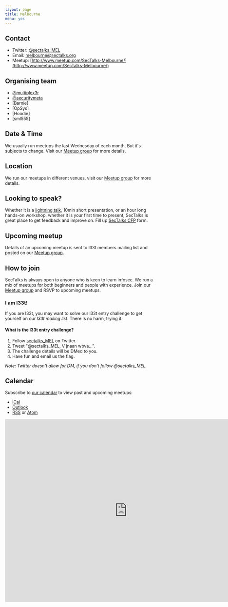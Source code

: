 ```yaml
---
layout: page
title: Melbourne
menu: yes
---
```


## Contact 

* Twitter: [@sectalks_MEL](https://twitter.com/sectalks_MEL)
* Email: [melbourne@sectalks.org](mailto:melbourne@sectalks.org)
* Meetup: [http://www.meetup.com/SecTalks-Melbourne/](http://www.meetup.com/SecTalks-Melbourne/)

## Organising team 

* [@multiplex3r](https://twitter.com/multiplex3r) 
* [@securitymeta](https://twitter.com/securitymeta_) 
* [Barnie]
* [OpSys]
* [Hoodie]
* [sml555]

## Date & Time 

We usually run meetups the last Wednesday of each month. But it's subjects to change. Visit our [Meetup group](http://www.meetup.com/SecTalks-Melbourne/) for more details.

## Location 

We run our meetups in different venues. visit our [Meetup group](http://www.meetup.com/SecTalks-Melbourne/) for more details.

## Looking to speak?

Whether it is a [lightning talk](https://en.wikipedia.org/wiki/Lightning_talk), 10min short presentation, or an hour long hands-on workshop, whether it is your first time to present, SecTalks is great place to get feedback and improve on.
Fill up [SecTalks CFP](http://j.mp/sectalkscfp) form.

## Upcoming meetup 

Details of an upcoming meetup is sent to l33t members mailing list 
and posted on our [Meetup group](http://www.meetup.com/SecTalks-Melbourne/).

## How to join

SecTalks is always open to anyone who is keen to learn infosec.
We run a mix of meetups for both beginners and people with experience.
Join our [Meetup group](http://www.meetup.com/SecTalks-Melbourne/) and
RSVP to upcoming meetups. 

### I am l33t!

If you are l33t, you may want
to solve our l33t entry challenge to get yourself
on our *l33t mailing list*. There is no harm, trying it.

#### What is the l33t entry challenge?

1. Follow [sectalks_MEL](https://twitter.com/sectalks_MEL) on Twitter.
1. Tweet "@sectalks_MEL, V jnaan wbva...".
1. The challenge details will be DMed to you.
1. Have fun and email us the flag.

*Note: Twitter doesn't allow for DM, if you don't follow @sectalks_MEL.*

## Calendar

Subscribe to [our calendar](http://www.meetup.com/SecTalks-Melbourne/events/) to view past and upcoming meetups:

* [iCal](webcal://www.meetup.com/SecTalks-Melbourne/events/ical/)
* [Outlook](http://www.meetup.com/SecTalks-Melbourne/events/ical/)
* [RSS](http://www.meetup.com/SecTalks-Melbourne/events/rss/) or [Atom](http://www.meetup.com/SecTalks-Melbourne/events/atom/)

<iframe src="https://calendar.google.com/calendar/b/3/embed?height=600&amp;wkst=1&amp;bgcolor=%23FFFFFF&amp;src=heglqomaov6j562l4d0v7qu60i1hin7e%40import.calendar.google.com&amp;color=%23711616&amp;ctz=Australia%2FMelbourne" style="border-width:0" width="800" height="600" frameborder="0" scrolling="no"></iframe>
